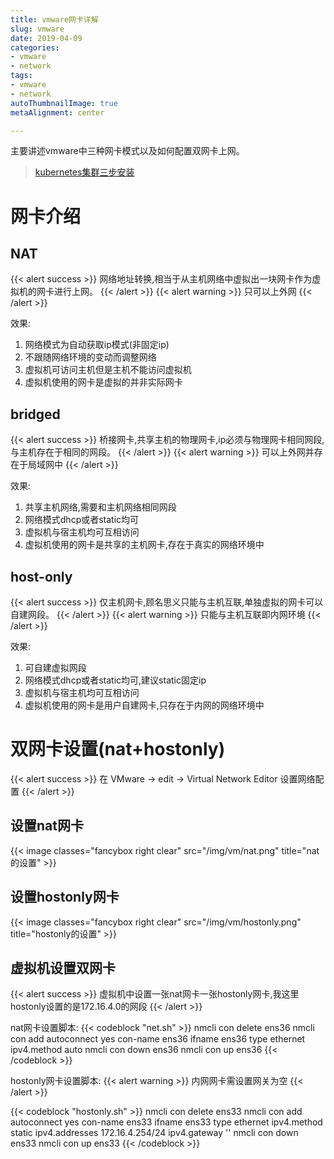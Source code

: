 ```yaml
---
title: vmware网卡详解
slug: vmware
date: 2019-04-09
categories:
- vmware
- network
tags:
- vmware
- network
autoThumbnailImage: true
metaAlignment: center

---
```

主要讲述vmware中三种网卡模式以及如何配置双网卡上网。
<!--more-->

<!-- toc -->

> [kubernetes集群三步安装](https://sealyun.com/pro/products/)

# 网卡介绍

## NAT
{{< alert success >}}
网络地址转换,相当于从主机网络中虚拟出一块网卡作为虚拟机的网卡进行上网。
{{< /alert >}}
{{< alert warning >}}
只可以上外网
{{< /alert >}}

效果:

1. 网络模式为自动获取ip模式(非固定ip)
2. 不跟随网络环境的变动而调整网络
3. 虚拟机可访问主机但是主机不能访问虚拟机
4. 虚拟机使用的网卡是虚拟的并非实际网卡

## bridged
{{< alert success >}}
桥接网卡,共享主机的物理网卡,ip必须与物理网卡相同网段,与主机存在于相同的网段。
{{< /alert >}}
{{< alert warning >}}
可以上外网并存在于局域网中
{{< /alert >}}

效果:

1. 共享主机网络,需要和主机网络相同网段
2. 网络模式dhcp或者static均可
3. 虚拟机与宿主机均可互相访问
4. 虚拟机使用的网卡是共享的主机网卡,存在于真实的网络环境中

## host-only
{{< alert success >}}
仅主机网卡,顾名思义只能与主机互联,单独虚拟的网卡可以自建网段。
{{< /alert >}}
{{< alert warning >}}
只能与主机互联即内网环境
{{< /alert >}}

效果:

1. 可自建虚拟网段
2. 网络模式dhcp或者static均可,建议static固定ip
3. 虚拟机与宿主机均可互相访问
4. 虚拟机使用的网卡是用户自建网卡,只存在于内网的网络环境中

# 双网卡设置(nat+hostonly)

{{< alert success >}}
在 VMware -> edit -> Virtual Network Editor 设置网络配置
{{< /alert >}}

## 设置nat网卡

{{< image classes="fancybox right clear" src="/img/vm/nat.png"  title="nat的设置" >}}

## 设置hostonly网卡

{{< image classes="fancybox right clear" src="/img/vm/hostonly.png"  title="hostonly的设置" >}}

## 虚拟机设置双网卡

{{< alert success >}}
虚拟机中设置一张nat网卡一张hostonly网卡,我这里hostonly设置的是172.16.4.0的网段
{{< /alert >}}

nat网卡设置脚本:
{{< codeblock  "net.sh" >}}
nmcli con delete ens36 
nmcli con add autoconnect yes con-name ens36 ifname ens36 type ethernet ipv4.method auto
nmcli con down ens36
nmcli con up ens36
{{< /codeblock >}}

hostonly网卡设置脚本:
{{< alert warning >}}
内网网卡需设置网关为空
{{< /alert >}}

{{< codeblock  "hostonly.sh" >}}
nmcli con delete ens33
nmcli con add autoconnect yes con-name ens33 ifname ens33 type ethernet ipv4.method static ipv4.addresses 172.16.4.254/24 ipv4.gateway ''
nmcli con down ens33
nmcli con up ens33
{{< /codeblock >}}
